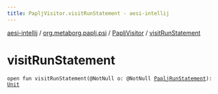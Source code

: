```yaml
---
title: PapljVisitor.visitRunStatement - aesi-intellij
---
```


[aesi-intellij](../../index.html) / [org.metaborg.paplj.psi](../index.html) / [PapljVisitor](index.html) / [visitRunStatement](.)

# visitRunStatement

`open fun visitRunStatement(@NotNull o: @NotNull `[`PapljRunStatement`](../-paplj-run-statement/index.html)`): `[`Unit`](https://kotlinlang.org/api/latest/jvm/stdlib/kotlin/-unit/index.html)